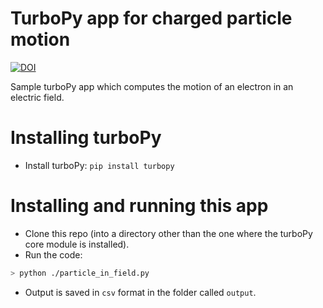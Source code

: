 # TurboPy app for charged particle motion
[![DOI](https://zenodo.org/badge/272427384.svg)](https://zenodo.org/badge/latestdoi/272427384)

Sample turboPy app which computes the motion of an electron in an electric field.

# Installing turboPy

- Install turboPy: `pip install turbopy`

# Installing and running this app

- Clone this repo (into a directory other than the one where the turboPy core module is installed).
- Run the code:
```bash
> python ./particle_in_field.py
```
- Output is saved in `csv` format in the folder called `output`.
